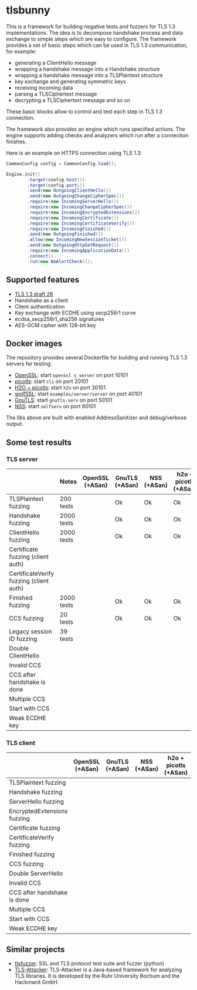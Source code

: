 # tlsbunny

This is a framework for building negative tests and fuzzers for TLS 1.3 implementations.
The idea is to decompose handshake process and data exchange to simple steps which are easy to configure.
The framework provides a set of basic steps which can be used in TLS 1.3 communication, for example:

- generating a ClientHello message
- wrapping a handshake message into a Handshake structure
- wrapping a handshake message into a TLSPlaintext structure
- key exchange and generating symmetric keys
- receiving incoming data
- parsing a TLSCiphertext message
- decrypting a TLSCiphertext message and so on

These basic blocks allow to control and test each step in TLS 1.3 connection.

The framework also provides an engine which runs specified actions. The engine supports adding checks and analyzers which run after a connection finishes.

Here is an example on HTTPS connection using TLS 1.3:

```java
CommonConfig config = CommonConfig.load();

Engine.init()
        .target(config.host())
        .target(config.port())
        .send(new OutgoingClientHello())
        .send(new OutgoingChangeCipherSpec())
        .require(new IncomingServerHello())
        .require(new IncomingChangeCipherSpec())
        .require(new IncomingEncryptedExtensions())
        .require(new IncomingCertificate())
        .require(new IncomingCertificateVerify())
        .require(new IncomingFinished())
        .send(new OutgoingFinished())
        .allow(new IncomingNewSessionTicket())
        .send(new OutgoingHttpGetRequest())
        .require(new IncomingApplicationData())
        .connect()
        .run(new NoAlertCheck());
```

## Supported features

- [TLS 1.3 draft 26](https://tools.ietf.org/html/draft-ietf-tls-tls13-26) 
- Handshake as a client
- Client authentication
- Key exchange with ECDHE using secp256r1 curve
- ecdsa_secp256r1_sha256 signatures
- AES-GCM cipher with 128-bit key

## Docker images

The repository provides several Dockerfile for building and running TLS 1.3 servers for testing:

- [OpenSSL](src/main/docker/openssl/Dockerfile): start `openssl s_server` on port 10101
- [picotls](src/main/docker/picotls/Dockerfile): start `cli` on port 20101
- [H2O + picotls](src/main/docker/h2o/Dockerfile): start `h2o` on port 30101
- [wolfSSL](src/main/docker/wolfssl/Dockerfile): start `examples/server/server` on port 40101
- [GnuTLS](src/main/docker/gnutls/Dockerfile): start `gnutls-serv` on port 50101
- [NSS](src/main/docker/nss/Dockerfile): start `selfserv` on port 60101

The libs above are built with enabled AddressSanitizer and debug/verbose output.

## Some test results

### TLS server

|                                          | Notes           | OpenSSL (+ASan) | GnuTLS (+ASan)  | NSS (+ASan)   | h2o + picotls (+ASan) | wolfSSL (+ASan) |
| -----------------------------------------|-----------------|-----------------|-----------------|---------------|-----------------------|-----------------|
| TLSPlaintext fuzzing                     | 200  tests      |                 | Ok              | Ok            | Ok                    | Ok              |
| Handshake fuzzing                        | 2000 tests      |                 | Ok              | Ok            | Ok                    | Ok              |
| ClientHello fuzzing                      | 2000 tests      |                 | Ok              | Ok            | Ok                    | Ok              |
| Certificate fuzzing (client auth)        |                 |                 |                 |               |                       |                 |
| CertificateVerify fuzzing (client auth)  |                 |                 |                 |               |                       |                 |
| Finished fuzzing                         | 2000 tests      |                 | Ok              | Ok            | Ok                    | Ok              |
| CCS fuzzing                              | 20   tests      |                 | Ok              | Ok            | Ok                    | Ok              |
| Legacy session ID fuzzing                | 39   tests      |                 |                 |               |                       |                 |
| Double ClientHello                       |                 |                 |                 |               |                       |                 |
| Invalid CCS                              |                 |                 |                 |               |                       |                 |
| CCS after handshake is done              |                 |                 |                 |               |                       |                 |
| Multiple CCS                             |                 |                 |                 |               |                       |                 |
| Start with CCS                           |                 |                 |                 |               |                       |                 |
| Weak ECDHE key                           |                 |                 |                 |               |                       |                 |

### TLS client

|                             | OpenSSL (+ASan) | GnuTLS (+ASan)  | NSS (+ASan)   | h2o + picotls (+ASan) | wolfSSL (+ASan) |
| ----------------------------|-----------------|-----------------|---------------|-----------------------|-----------------|
| TLSPlaintext fuzzing        |                 |                 |               |                       |                 |
| Handshake fuzzing           |                 |                 |               |                       |                 |
| ServerHello fuzzing         |                 |                 |               |                       |                 |
| EncryptedExtensions fuzzing |                 |                 |               |                       |                 |
| Certificate fuzzing         |                 |                 |               |                       |                 |
| CertificateVerify fuzzing   |                 |                 |               |                       |                 |
| Finished fuzzing            |                 |                 |               |                       |                 |
| CCS fuzzing                 |                 |                 |               |                       |                 |
| Double ServerHello          |                 |                 |               |                       |                 |
| Invalid CCS                 |                 |                 |               |                       |                 |
| CCS after handshake is done |                 |                 |               |                       |                 |
| Multiple CCS                |                 |                 |               |                       |                 |
| Start with CCS              |                 |                 |               |                       |                 |
| Weak ECDHE key              |                 |                 |               |                       |                 |

## Similar projects

- [tlsfuzzer](https://github.com/tomato42/tlsfuzzer): SSL and TLS protocol test suite and fuzzer (python)
- [TLS-Attacker](https://github.com/RUB-NDS/TLS-Attacker): TLS-Attacker is a Java-based framework for analyzing TLS libraries. It is developed by the Ruhr University Bochum and the Hackmanit GmbH.
